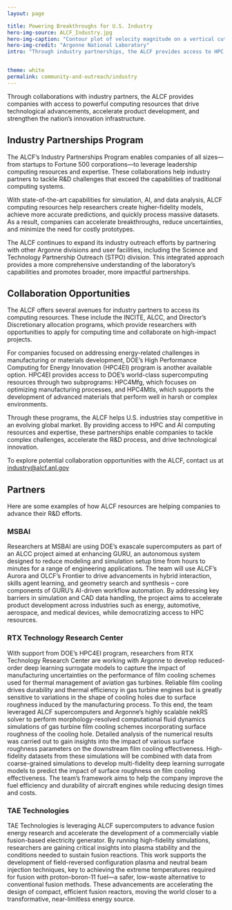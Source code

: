 ```yaml
---
layout: page

title: Powering Breakthroughs for U.S. Industry 
hero-img-source: ALCF_Industry.jpg
hero-img-caption: "Contour plot of velocity magnitude on a vertical cut plane from wall-resolved large-eddy simulation of a canonical gas turbine film cooling configuration. The simulation was carried out at the ALCF as part of a collaboration between Argonne and RTX Technologies Research Center."
hero-img-credit: "Argonne National Laboratory"
intro: "Through industry partnerships, the ALCF provides access to HPC resources that drive innovation and science."


theme: white
permalink: community-and-outreach/industry
---
```



Through collaborations with industry partners, the ALCF provides companies with access to powerful computing resources that drive technological advancements, accelerate product development, and strengthen the nation’s innovation infrastructure.

## Industry Partnerships Program
The ALCF’s Industry Partnerships Program enables companies of all sizes—from startups to Fortune 500 corporations—to leverage leadership computing resources and expertise. These collaborations help industry partners to tackle R&D challenges that exceed the capabilities of traditional computing systems.

With state-of-the-art capabilities for simulation, AI, and data analysis, ALCF computing resources help researchers create higher-fidelity models, achieve more accurate predictions, and quickly process massive datasets. As a result, companies can accelerate breakthroughs, reduce uncertainties, and minimize the need for costly prototypes.

The ALCF continues to expand its industry outreach efforts by partnering with other Argonne divisions and user facilities, including the Science and Technology Partnership Outreach (STPO) division. This integrated approach provides a more comprehensive understanding of the laboratory’s capabilities and promotes broader, more impactful partnerships.

## Collaboration Opportunities
The ALCF offers several avenues for industry partners to access its computing resources. These include the INCITE, ALCC, and Director’s Discretionary allocation programs, which provide researchers with opportunities to apply for computing time and collaborate on high-impact projects.

For companies focused on addressing energy-related challenges in manufacturing or materials development, DOE’s High Performance Computing for Energy Innovation (HPC4EI) program is another available option. HPC4EI provides access to DOE’s world-class supercomputing resources through two subprograms: HPC4Mfg, which focuses on optimizing manufacturing processes, and HPC4Mtls, which supports the development of advanced materials that perform well in harsh or complex environments.

Through these programs, the ALCF helps U.S. industries stay competitive in an evolving global market. By providing access to HPC and AI computing resources and expertise, these partnerships enable companies to tackle complex challenges, accelerate the R&D process, and drive technological innovation. 

To explore potential collaboration opportunities with the ALCF, contact us at industry@alcf.anl.gov 

## Partners
Here are some examples of how ALCF resources are helping companies to advance their R&D efforts.


### MSBAI
Researchers at MSBAI are using DOE’s exascale supercomputers as part of an ALCC project aimed at enhancing GURU, an autonomous system designed to reduce modeling and simulation setup time from hours to minutes for a range of engineering applications. The team will use ALCF’s Aurora and OLCF’s Frontier to drive advancements in hybrid interaction, skills agent learning, and geometry search and synthesis – core components of GURU’s AI-driven workflow automation. By addressing key barriers in simulation and CAD data handling, the project aims to accelerate product development across industries such as energy, automotive, aerospace, and medical devices, while democratizing access to HPC resources.


### RTX Technology Research Center
With support from DOE’s HPC4EI program, researchers from RTX Technology Research Center are working with Argonne to develop reduced-order deep learning surrogate models to capture the impact of manufacturing uncertainties on the performance of film cooling schemes used for thermal management of aviation gas turbines. Reliable film cooling drives durability and thermal efficiency in gas turbine engines but is greatly sensitive to variations in the shape of cooling holes due to surface roughness induced by the manufacturing process. To this end, the team leveraged ALCF supercomputers and Argonne’s highly scalable nekRS solver to perform morphology-resolved computational fluid dynamics simulations of gas turbine film cooling schemes incorporating surface roughness of the cooling hole. Detailed analysis of the numerical results was carried out to gain insights into the impact of various surface roughness parameters on the downstream film cooling effectiveness. High-fidelity datasets from these simulations will be combined with data from coarse-grained simulations to develop multi-fidelity deep learning surrogate models to predict the impact of surface roughness on film cooling effectiveness. The team’s framework aims to help the company improve the fuel efficiency and durability of aircraft engines while reducing design times and costs.

### TAE Technologies
TAE Technologies is leveraging ALCF supercomputers to advance fusion energy research and accelerate the development of a commercially viable fusion-based electricity generator. By running high-fidelity simulations, researchers are gaining critical insights into plasma stability and the conditions needed to sustain fusion reactions. This work supports the development of field-reversed configuration plasma and neutral beam injection techniques, key to achieving the extreme temperatures required for fusion with proton-boron-11 fuel—a safer, low-waste alternative to conventional fusion methods. These advancements are accelerating the design of compact, efficient fusion reactors, moving the world closer to a transformative, near-limitless energy source.
